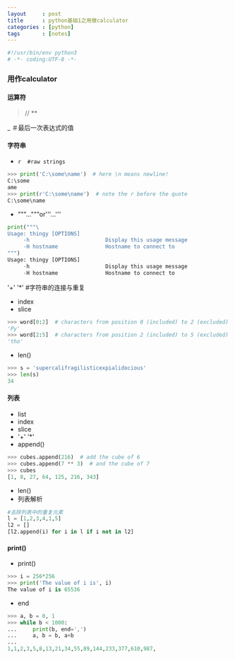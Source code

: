 ```yaml
---
layout     : post
title      : python基础1之用做calculator
categories : [python]
tags       : [notes]
---
```


```python
#!/usr/bin/env python3
# -*- coding:UTF-8 -*-
```

### 用作calculator

#### 运算符
>//
>**

_  ＃最后一次表达式的值
#### 字符串
* `r  #raw strings`

```python
>>> print('C:\some\name')  # here \n means newline!
C:\some
ame
>>> print(r'C:\some\name')  # note the r before the quote
C:\some\name
```

* """..."""or'''...'''

```python
print("""\
Usage: thingy [OPTIONS]
     -h                        Display this usage message
     -H hostname               Hostname to connect to
""")
Usage: thingy [OPTIONS]
     -h                        Display this usage message
     -H hostname               Hostname to connect to
```
'+' '*'  #字符串的连接与重复
* index
* slice

```python
>>> word[0:2]  # characters from position 0 (included) to 2 (excluded)
'Py'
>>> word[2:5]  # characters from position 2 (included) to 5 (excluded)
'tho'
```

* len()

```python
>>> s = 'supercalifragilisticexpialidocious'
>>> len(s)
34
```

#### 列表
* list
 * index
 * slice
 * '+' '*'
 * append()

```python
>>> cubes.append(216)  # add the cube of 6
>>> cubes.append(7 ** 3)  # and the cube of 7
>>> cubes
[1, 8, 27, 64, 125, 216, 343]
```
 * len()
* 列表解析

```python
#去除列表中的重复元素
l = [1,2,3,4,1,5]
l2 = []
[l2.append(i) for i in l if i not in l2]
```

#### print()
 * print()

```python
>>> i = 256*256
>>> print('The value of i is', i)
The value of i is 65536
```
   * end

```python
>>> a, b = 0, 1
>>> while b < 1000:
...     print(b, end=',')
...     a, b = b, a+b
...
1,1,2,3,5,8,13,21,34,55,89,144,233,377,610,987,
```
